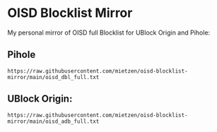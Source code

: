 # OISD Blocklist Mirror
My personal mirror of OISD full Blocklist for UBlock Origin and Pihole:

## Pihole

`https://raw.githubusercontent.com/mietzen/oisd-blocklist-mirror/main/oisd_dbl_full.txt`

## UBlock Origin:

`https://raw.githubusercontent.com/mietzen/oisd-blocklist-mirror/main/oisd_adb_full.txt`
